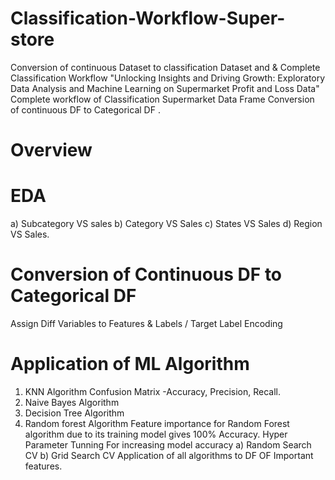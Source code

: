 # Classification-Workflow-Super-store
Conversion of continuous Dataset to classification Dataset and &amp; Complete Classification Workflow
"Unlocking Insights and Driving Growth: Exploratory Data Analysis and Machine Learning on Supermarket Profit and Loss Data"
Complete workflow of Classification Supermarket Data Frame Conversion of continuous DF to Categorical DF .
# Overview
# EDA
a) Subcategory VS sales
b) Category VS Sales
c) States VS Sales
d) Region VS Sales.
# Conversion of Continuous DF to Categorical DF
Assign Diff Variables to Features & Labels / Target
 Label Encoding
# Application of ML Algorithm
1) KNN Algorithm
  Confusion Matrix -Accuracy, Precision, Recall.
2) Naive Bayes Algorithm
3) Decision Tree Algorithm
4) Random forest Algorithm
Feature importance for Random Forest algorithm due to its training model gives 100% Accuracy.
Hyper Parameter Tunning For increasing model accuracy
  a) Random Search CV
  b) Grid Search CV
Application of all algorithms to DF OF Important features.
